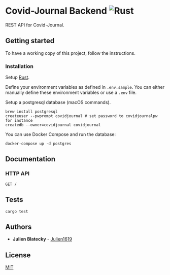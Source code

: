 # Covid-Journal Backend ![Rust](https://github.com/CovidJournal/backend/workflows/Rust/badge.svg)

REST API for Covid-Journal.

## Getting started

To have a working copy of this project, follow the instructions.

### Installation

Setup [Rust](https://www.rust-lang.org).

Define your environment variables as defined in `.env.sample`. You can either manually define these environment variables or use a `.env` file.

Setup a postgresql database (macOS commands).

```
brew install postgresql
createuser --pwprompt covidjournal # set password to covidjournalpw for instance
createdb --owner=covidjournal covidjournal
```

You can use Docker Compose and run the database:

```
docker-compose up -d postgres
```

## Documentation

### HTTP API

```
GET /
```

## Tests

```
cargo test
```

## Authors

-   **Julien Blatecky** - [Julien1619](https://twitter.com/Julien1619)

## License

[MIT](LICENSE.md)
